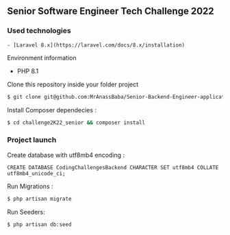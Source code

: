## Senior Software Engineer Tech Challenge 2022


### Used technologies
    - [Laravel 8.x](https://laravel.com/docs/8.x/installation)
Environment information 
- PHP 8.1

Clone this repository inside your folder project
```sh
$ git clone git@github.com:MrAnassBaba/Senior-Backend-Engineer-application-by-Anass-Baba.git
```
Install Composer dependecies :
```sh
$ cd challenge2K22_senior && composer install
```

### Project launch
Create database with utf8mb4 encoding :

```
CREATE DATABASE CodingChallengesBackend CHARACTER SET utf8mb4 COLLATE utf8mb4_unicode_ci;
```
Run Migrations :
```sh
$ php artisan migrate
```
Run Seeders:
```sh
$ php artisan db:seed
```

